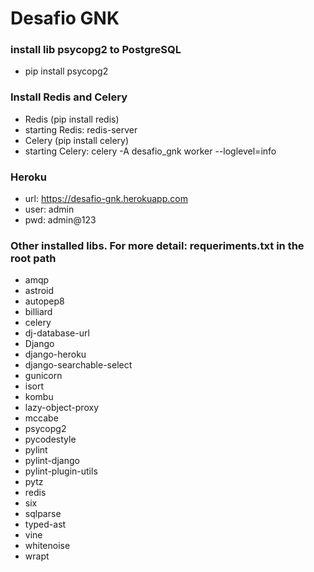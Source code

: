 # Desafio GNK

### install lib psycopg2 to PostgreSQL
- pip install psycopg2
### Install Redis and Celery
- Redis (pip install redis)
- starting Redis: redis-server
- Celery (pip install celery)
- starting Celery: celery -A desafio_gnk worker --loglevel=info
### Heroku
- url: https://desafio-gnk.herokuapp.com
- user: admin
- pwd: admin@123
### Other installed libs. For more detail: requeriments.txt in the root path
- amqp
- astroid
- autopep8
- billiard
- celery
- dj-database-url
- Django
- django-heroku
- django-searchable-select
- gunicorn
- isort
- kombu
- lazy-object-proxy
- mccabe
- psycopg2
- pycodestyle
- pylint
- pylint-django
- pylint-plugin-utils
- pytz
- redis
- six
- sqlparse
- typed-ast
- vine
- whitenoise
- wrapt